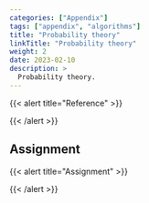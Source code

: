 ```yaml
---
categories: ["Appendix"]
tags: ["appendix", "algorithms"]
title: "Probability theory"
linkTitle: "Probability theory"
weight: 2
date: 2023-02-10
description: >
  Probability theory.
---
```





{{< alert title="Reference" >}}

{{< /alert >}}

 

## Assignment


{{< alert title="Assignment" >}}


{{< /alert >}}